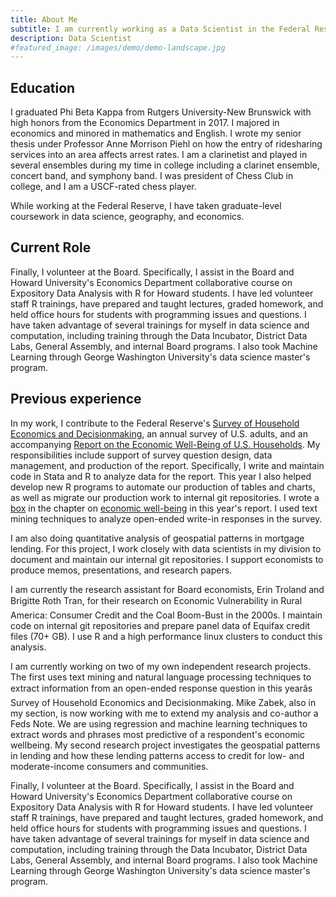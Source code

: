 ```yaml
---
title: About Me
subtitle: I am currently working as a Data Scientist in the Federal Reserve Board's Division of Consumer and Community Affairs (DCCA). My section uses data and research to inform the Board about the economic conditions facing low- and moderate-income communities.
description: Data Scientist 
#featured_image: /images/demo/demo-landscape.jpg
---
```


## Education

I graduated Phi Beta Kappa from Rutgers University-New Brunswick with high honors from the Economics Department in 2017. I majored in economics and minored in mathematics and English. I wrote my senior thesis under Professor Anne Morrison Piehl on how the entry of ridesharing services into an area affects arrest rates. I am a clarinetist and played in several ensembles during my time in college including a clarinet ensemble, concert band, and symphony band. I was president of Chess Club in college, and I am a USCF-rated chess player.

While working at the Federal Reserve, I have taken graduate-level coursework in data science, geography, and economics.

## Current Role

Finally, I volunteer at the Board. Specifically, I assist in the Board and Howard University's Economics Department collaborative course on Expository Data Analysis with R for Howard students. I have led volunteer staff R trainings, have prepared and taught lectures, graded homework, and held office hours for students with programming issues and questions. I have taken advantage of several trainings for myself in data science and computation, including training through the Data Incubator, District Data Labs, General Assembly, and internal Board programs. I also took Machine Learning through George Washington University's data science master's program.

## Previous experience
In my work, I contribute to the Federal Reserve's [Survey of Household Economics and Decisionmaking](https://www.federalreserve.gov/consumerscommunities/shed.htm), an annual survey of U.S. adults, and an accompanying [Report on the Economic Well-Being of U.S. Households](https://www.federalreserve.gov/publications/files/2018-report-economic-well-being-us-households-201905.pdf). My responsibilities include support of survey question design, data management, and production of the report. Specifically, I write and maintain code in Stata and R to analyze data for the report. This year I also helped develop new R programs to automate our production of tables and charts, as well as migrate our production work to internal git repositories. I wrote a [box](https://www.federalreserve.gov/publications/2019-economic-well-being-of-us-households-in-2018-economic-well-being.htm#xbox1-textanalysisofself-assessedwel-49224777) in the chapter on [economic well-being](https://www.federalreserve.gov/publications/2019-economic-well-being-of-us-households-in-2018-economic-well-being.htm) in this year's report. I used text mining techniques to analyze open-ended write-in responses in the survey.

I am also doing quantitative analysis of geospatial patterns in mortgage lending. For this project, I work closely with data scientists in my division to document and maintain our internal git repositories. I support economists to produce memos, presentations, and research papers.

I am currently the research assistant for Board economists, Erin Troland and Brigitte Roth Tran, for their research on Economic Vulnerability in Rural America: Consumer Credit and the Coal Boom-Bust in the 2000s. I maintain code on internal git repositories and prepare panel data of Equifax credit files (70+ GB). I use R and a high performance linux clusters to conduct this analysis.

I am currently working on two of my own independent research projects. The first uses text mining and natural language processing techniques to extract information from an open-ended response question in this yearâs Survey of Household Economics and Decisionmaking. Mike Zabek, also in my section, is now working with me to extend my analysis and co-author a Feds Note. We are using regression and machine learning techniques to extract words and phrases most predictive of a respondent's economic wellbeing. My second research project investigates the geospatial patterns in lending and how these lending patterns access to credit for low- and moderate-income consumers and communities.

Finally, I volunteer at the Board. Specifically, I assist in the Board and Howard University's Economics Department collaborative course on Expository Data Analysis with R for Howard students. I have led volunteer staff R trainings, have prepared and taught lectures, graded homework, and held office hours for students with programming issues and questions. I have taken advantage of several trainings for myself in data science and computation, including training through the Data Incubator, District Data Labs, General Assembly, and internal Board programs. I also took Machine Learning through George Washington University's data science master's program.
